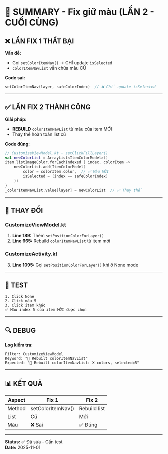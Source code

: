 # 🎯 SUMMARY - Fix giữ màu (LẦN 2 - CUỐI CÙNG)

## ❌ LẦN FIX 1 THẤT BẠI

**Vấn đề:**
- Gọi `setColorItemNav()` → CHỈ update `isSelected`
- `colorItemNavList` vẫn chứa màu CŨ

**Code sai:**
```kotlin
setColorItemNav(layer, safeColorIndex)  // ❌ Chỉ update isSelected
```

---

## ✅ LẦN FIX 2 THÀNH CÔNG

**Giải pháp:**
- **REBUILD** `colorItemNavList` từ màu của item MỚI
- Thay thế hoàn toàn list cũ

**Code đúng:**
```kotlin
// CustomizeViewModel.kt - setClickFillLayer()
val newColorList = ArrayList<ItemColorModel>()
item.listImageColor.forEachIndexed { index, colorItem ->
    newColorList.add(ItemColorModel(
        color = colorItem.color,  // ✅ Màu MỚI
        isSelected = (index == safeColorIndex)
    ))
}
_colorItemNavList.value[layer] = newColorList  // ✅ Thay thế
```

---

## 📝 THAY ĐỔI

### **CustomizeViewModel.kt**
1. **Line 189:** Thêm `setPositionColorForLayer()`
2. **Line 665:** Rebuild `colorItemNavList` từ item mới

### **CustomizeActivity.kt**
3. **Line 1095:** Gọi `setPositionColorForLayer()` khi ở None mode

---

## 🧪 TEST

```
1. Click None
2. Click màu 5
3. Click item khác
✅ Màu index 5 của item MỚI được chọn
```

---

## 🔍 DEBUG

**Log kiểm tra:**
```
Filter: CustomizeViewModel
Keyword: "🎨 Rebuilt colorItemNavList"
Expected: "🎨 Rebuilt colorItemNavList: X colors, selected=5"
```

---

## 📊 KẾT QUẢ

| Aspect | Fix 1 | Fix 2 |
|--------|-------|-------|
| Method | setColorItemNav() | Rebuild list |
| List | Cũ | Mới |
| Màu | ❌ Sai | ✅ Đúng |

---

**Status:** ✅ Đã sửa - Cần test  
**Date:** 2025-11-01

